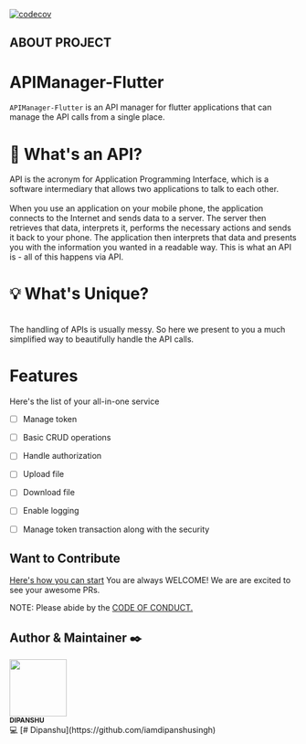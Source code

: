 [![codecov](https://codecov.io/gh/101Loop/APIManager-Flutter/branch/master/graph/badge.svg?token=770R0EZKQG)](undefined)
## ABOUT PROJECT

# APIManager-Flutter
`APIManager-Flutter` is an API manager for flutter applications that can manage
the API calls from a single place.<br>

# 🔮 What's an API?
  API is the acronym for Application Programming Interface, which is a software intermediary that allows two applications to talk to each other.<br> 
<br>  When you use an application on your mobile phone, the application connects to the Internet and sends data to a server. The server then retrieves that data, interprets it, performs the necessary actions and sends it back to your phone. The application then interprets that data and presents you with the information you wanted in a readable way. This is what an API is - all of this happens via API.<br>


# 💡 What's Unique?
<br> The handling of APIs is usually messy. So here we present to you a much simplified way to beautifully handle the API calls.

# Features
 Here's the list of your all-in-one service
- [ ] Manage token 
- [ ] Basic CRUD operations
- [ ] Handle authorization
- [ ] Upload file
- [ ] Download file
- [ ] Enable logging
- [ ] Manage token transaction along with the security


## Want to Contribute
[Here's how you can start](https://github.com/101Loop/APIManager-Flutter/blob/master/CONTRIBUTING.md)
You are always WELCOME! We are are excited to see your awesome PRs.

 NOTE: Please abide by the [CODE OF CONDUCT.](https://github.com/101Loop/APIManager-Flutter/blob/master/CODE_OF_CONDUCT.md)



## Author & Maintainer ✒️
 <td align="center"><a href="https://github.com/iamdipanshusingh"><img src="https://avatars3.githubusercontent.com/u/38358260?s=400&u=87bb5fe8efc842752dd8b192dc9d866864eaf4a4&v=4" width="100px;" alt=""/><br /><sub><b>DIPANSHU</b></sub></a><br /><a>💻</a></td>
[# Dipanshu](https://github.com/iamdipanshusingh)
